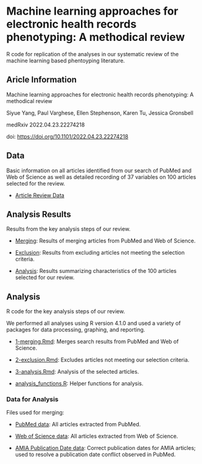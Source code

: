 # Machine learning approaches for electronic health records phenotyping: A methodical review

R code for replication of the analyses in our systematic review of the machine learning based phentoyping literature.  

## Aricle Information

Machine learning approaches for electronic health records phenotyping: A methodical review

Siyue Yang, Paul Varghese, Ellen Stephenson, Karen Tu, Jessica Gronsbell

medRxiv 2022.04.23.22274218

doi: https://doi.org/10.1101/2022.04.23.22274218

## Data

Basic information on all articles identified from our search of PubMed and Web of Science as well as detailed recording of 37 variables on 100 articles selected for the review.

- [Article Review Data](https://github.com/siyueyang/ml-phenotyping-review-2022/blob/main/data/Review_Data_0923222.csv)

## Analysis Results

Results from the key analysis steps of our review.

- [Merging](https://github.com/siyueyang/ml-phenotyping-review-2022/blob/main/report/1-merging.pdf): Results of merging articles from PubMed and Web of Science. 

- [Exclusion](https://github.com/siyueyang/ml-phenotyping-review-2022/blob/main/report/2-exclusion.pdf): Results from excluding articles not meeting the selection criteria.

- [Analysis](https://github.com/siyueyang/ml-phenotyping-review-2022/blob/main/report/3-analysis.pdf): Results summarizing characteristics of the 100 articles selected for our review.

## Analysis 

R code for the key analysis steps of our review.

We performed all analyses using R version 4.1.0 and used a variety of packages for data processing, graphing, and reporting.

- [1-merging.Rmd](https://github.com/siyueyang/ml-phenotyping-review-2022/blob/main/rmd/1-merging.Rmd): Merges search results from PubMed and Web of Science. 

- [2-exclusion.Rmd](https://github.com/siyueyang/ml-phenotyping-review-2022/blob/main/rmd/2-exclusion.Rmd): Excludes articles not meeting our selection criteria.

- [3-analysis.Rmd](https://github.com/siyueyang/ml-phenotyping-review-2022/blob/main/rmd/3-analysis.Rmd): Analysis of the selected articles.

- [analysis_functions.R](https://github.com/siyueyang/ml-phenotyping-review-2022/blob/main/rmd/analysis_functions.R): Helper functions for analysis. 

### Data for Analysis

Files used for merging:

- [PubMed data](https://github.com/siyueyang/ml-phenotyping-review-2022/blob/main/data/pubmed20220414.csv): All articles extracted from PubMed.  

- [Web of Science data](https://github.com/siyueyang/ml-phenotyping-review-2022/blob/main/data/webofscience20220414.csv): All articles extracted from Web of Science.

- [AMIA Publication Date data](https://github.com/jlgrons/ML-Phenotyping-Review-Final-2022/blob/main/Data/amia20220414.csv): Correct publication dates for AMIA articles; used to resolve a publication date conflict observed in PubMed.

